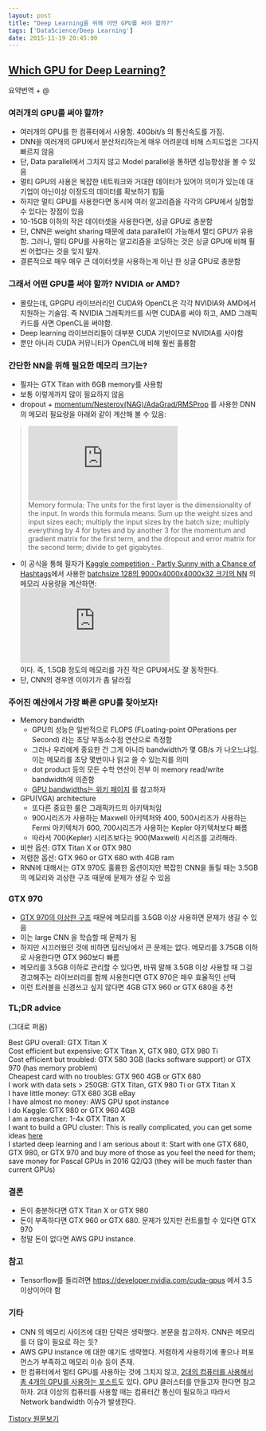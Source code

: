 ```yaml
---
layout: post
title: "Deep Learning을 위해 어떤 GPU를 써야 할까?"
tags: ['DataScience/Deep Learning']
date: 2015-11-19 20:45:00
---
```

## [Which GPU for Deep Learning?](http://timdettmers.com/2014/08/14/which-gpu-for-deep-learning/)

요약번역 + @

### 여러개의 GPU를 써야 할까?

  * 여러개의 GPU를 한 컴퓨터에서 사용함. 40Gbit/s 의 통신속도를 가짐.
  * DNN을 여러개의 GPU에서 분산처리하는게 매우 어려운데 비해 스피드업은 그다지 빠르지 않음
  * 단, Data parallel에서 그치지 않고 Model parallel을 통하면 성능향상을 볼 수 있음
  * 멀티 GPU의 사용은 복잡한 네트워크와 거대한 데이터가 있어야 의미가 있는데 대기업이 아닌이상 이정도의 데이터를 확보하기 힘듦
  * 하지만 멀티 GPU를 사용한다면 동시에 여러 알고리즘을 각각의 GPU에서 실험할 수 있다는 장점이 있음
  * 10-15GB 이하의 작은 데이터셋을 사용한다면, 싱글 GPU로 충분함
  * 단, CNN은 weight sharing 때문에 data parallel이 가능해서 멀티 GPU가 유용함. 그러나, 멀티 GPU를 사용하는 알고리즘을 코딩하는 것은 싱글 GPU에 비해 훨씬 어렵다는 것을 잊지 말자.
  * 결론적으로 매우 매우 큰 데이터셋을 사용하는게 아닌 한 싱글 GPU로 충분함

### 그래서 어떤 GPU를 써야 할까? NVIDIA or AMD?

  * 몰랐는데, GPGPU 라이브러리인 CUDA와 OpenCL은 각각 NVIDIA와 AMD에서 지원하는 기술임. 즉 NVIDIA 그래픽카드를 사면 CUDA를 써야 하고, AMD 그래픽카드를 사면 OpenCL을 써야함.
  * Deep learning 라이브러리들이 대부분 CUDA 기반이므로 NVIDIA를 사야함
  * 뿐만 아니라 CUDA 커뮤니티가 OpenCL에 비해 훨씬 훌륭함

### 간단한 NN을 위해 필요한 메모리 크기는?

  * 필자는 GTX Titan with 6GB memory를 사용함
  * 보통 이렇게까지 많이 필요하지 않음
  * dropout + [momentum/Nesterov(NAG)/AdaGrad/RMSProp](http://newsight.tistory.com/m/post/224) 를 사용한 DNN의 메모리 필요량을 아래와 같이 계산해 볼 수 있음:

> ![memory](http://s0.wp.com/latex.php?latex=%7B%5Cmbox%7BMemory+in+GB+%7D+%3D+12%5Ctimes+1024%5E%7B-3%7D%5Cleft%28%5Cleft%28%5Csum%5Climits_%7Bi%3D0%7D%5E%7B%5Cmbox%7Bweights%7D%7D+%5Cmbox%7Brows%7D_i%5Ctimes+%5Cmbox%7Bcolumns%7D_i+%5Cright%29+%2B+%5Cmbox%7Bbatchsize%7D%5Csum%5Climits_%7Bi%3D0%7D%5E%7B%5Cmbox%7Blayers%7D%7D+%5Cmbox%7Bunits%7D_i+%5Cright%29%7D&bg=ffffff&fg=000000&s=0)  
Memory formula: The units for the first layer is the dimensionality of the input. In words this formula means: Sum up the weight sizes and input sizes each; multiply the input sizes by the batch size; multiply everything by 4 for bytes and by another 3 for the momentum and gradient matrix for the first term, and the dropout and error matrix for the second term; divide to get gigabytes.

  * 이 공식을 통해 필자가 [Kaggle competition - Partly Sunny with a Chance of Hashtags](https://www.kaggle.com/c/crowdflower-weather-twitter)에서 사용한 [batchsize 128의 9000x4000x4000x32 크기의 NN](https://www.kaggle.com/c/crowdflower-weather-twitter/forums/t/6488/congratulations/35640#post35640) 의 메모리 사용량을 계산하면:  
![calculate](http://s0.wp.com/latex.php?latex=%7B12%5Ctimes+1024%5E%7B-3%7D+%28%289000%5Ctimes+4000+%2B+4000%5Ctimes+4000+%2B+4000+%5Ctimes+32%29+%2B+128%289000%2B4000%2B4000%2B32%29%29+%5Capprox+0.62%5Cmbox%7BGB%7D%7D+&bg=ffffff&fg=000000&s=0)  
이다. 즉, 1.5GB 정도의 메모리를 가진 작은 GPU에서도 잘 동작한다.
  * 단, CNN의 경우엔 이야기가 좀 달라짐

### 주어진 예산에서 가장 빠른 GPU를 찾아보자!

  * Memory bandwidth
    * GPU의 성능은 일반적으로 FLOPS (FLoating-point OPerations per Second) 라는 초당 부동소수점 연산으로 측정함
    * 그러나 우리에게 중요한 건 그게 아니라 bandwidth가 몇 GB/s 가 나오느냐임. 이는 메모리를 초당 몇번이나 읽고 쓸 수 있는지를 의미
    * dot product 등의 모든 수학 연산이 전부 이 memory read/write bandwidth에 의존함
    * [GPU bandwidths는 위키 페이지](https://en.wikipedia.org/wiki/List_of_Nvidia_graphics_processing_units#GeForce_700_Series) 를 참고하자
  * GPU(VGA) architecture
    * 또다른 중요한 룰은 그래픽카드의 아키텍처임
    * 900시리즈가 사용하는 Maxwell 아키텍처와 400, 500시리즈가 사용하는 Fermi 아키텍처가 600, 700시리즈가 사용하는 Kepler 아키텍처보다 빠름
    * 따라서 700(Kepler) 시리즈보다는 900(Maxwell) 시리즈를 고려해라.
  * 비싼 옵션: GTX Titan X or GTX 980
  * 저렴한 옵션: GTX 960 or GTX 680 with 4GB ram
  * RNN에 대해서는 GTX 970도 훌륭한 옵션이지만 복잡한 CNN을 돌릴 때는 3.5GB의 메모리와 괴상한 구조 때문에 문제가 생길 수 있음

### GTX 970

  * [GTX 970의 이상한 구조](http://hexus.net/tech/news/graphics/79925-nvidia-explains-geforce-gtx-970s-memory-problems/) 때문에 메모리를 3.5GB 이상 사용하면 문제가 생길 수 있음
  * 이는 large CNN 을 학습할 때 문제가 됨
  * 하지만 시끄러웠던 것에 비하면 딥러닝에서 큰 문제는 없다. 메모리를 3.75GB 이하로 사용한다면 GTX 960보다 빠름
  * 메모리를 3.5GB 이하로 관리할 수 있다면, 바꿔 말해 3.5GB 이상 사용할 때 그걸 경고해주는 라이브러리를 함께 사용한다면 GTX 970은 매우 효율적인 선택
  * 이런 트러블을 신경쓰고 싶지 않다면 4GB GTX 960 or GTX 680을 추천

### TL;DR advice

(그대로 퍼옴)

Best GPU overall: GTX Titan X  
Cost efficient but expensive: GTX Titan X, GTX 980, GTX 980 Ti  
Cost efficient but troubled: GTX 580 3GB (lacks software support) or GTX 970 (has memory problem)  
Cheapest card with no troubles: GTX 960 4GB or GTX 680  
I work with data sets &gt; 250GB: GTX Titan, GTX 980 Ti or GTX Titan X  
I have little money: GTX 680 3GB eBay  
I have almost no money: AWS GPU spot instance  
I do Kaggle: GTX 980 or GTX 960 4GB  
I am a researcher: 1-4x GTX Titan X  
I want to build a GPU cluster: This is really complicated, you can get some ideas [here](https://timdettmers.wordpress.com/2014/09/21/how-to-build-and-use-a-multi-gpu-system-for-deep-learning/)  
I started deep learning and I am serious about it: Start with one GTX 680, GTX 980, or GTX 970 and buy more of those as you feel the need for them; save money for Pascal GPUs in 2016 Q2/Q3 (they will be much faster than current GPUs)

### 결론

  * 돈이 충분하다면 GTX Titan X or GTX 980
  * 돈이 부족하다면 GTX 960 or GTX 680. 문제가 있지만 컨트롤할 수 있다면 GTX 970
  * 정말 돈이 없다면 AWS GPU instance.

### 참고

  * Tensorflow를 돌리려면 <https://developer.nvidia.com/cuda-gpus> 에서 3.5 이상이어야 함

### 기타

  * CNN 의 메모리 사이즈에 대한 단락은 생략했다. 본문을 참고하자. CNN은 메모리를 더 많이 필요로 하는 듯?
  * AWS GPU instance 에 대한 얘기도 생략했다. 저렴하게 사용하기에 좋으나 퍼포먼스가 부족하고 메모리 이슈 등이 존재.
  * 한 컴퓨터에서 멀티 GPU를 사용하는 것에 그치지 않고, [2대의 컴퓨터를 사용해서 총 4개의 GPU를 사용하는 포스트](http://timdettmers.com/2014/09/21/how-to-build-and-use-a-multi-gpu-system-for-deep-learning/)도 있다. GPU 클러스터를 만들고자 한다면 참고하자. 2대 이상의 컴퓨터를 사용할 때는 컴퓨터간 통신이 필요하고 따라서 Network bandwidth 이슈가 발생한다.


[Tistory 원문보기](http://khanrc.tistory.com/128)
